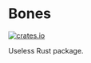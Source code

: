 # Bones

[![crates.io](https://img.shields.io/crates/v/bones)](https://crates.io/crates/bones)

Useless Rust package.
